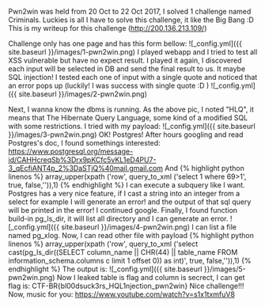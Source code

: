Pwn2win was held from 20 Oct to 22 Oct 2017, I solved 1 challenge named Criminals. Luckies is all I have to solve this challenge, it like the Big Bang :D
This is my writeup for this challenge (http://200.136.213.109/)

Challenge only has one page and has this form bellow:
![_config.yml]({{ site.baseurl }}/images/1-pwn2win.png)
I played webapp and I tried to test all XSS vulnerable but have no expect result. I played it again, I discovered each input will be selected in DB and send the final result to us. It maybe SQL injection!
I tested each one of input with a single quote and noticed that an error pops up (luckily! I was success with single quote :D ) 
![_config.yml]({{ site.baseurl }}/images/2-pwn2win.png)

Next, I wanna know the dbms is running. As the above pic, I noted "HLQ", it means that The Hibernate Query Language, some kind of a modified SQL with some restrictions. I tried with my payload:
![_config.yml]({{ site.baseurl }}/images/3-pwn2win.png)
OK! Postgres!
After hours googling and read Postgres's doc, I found somethings interested: https://www.postgresql.org/message-id/CAHHcreqSb%3Drx9pKCfc5vKL1eD4PU7-3_qEcfiANT4p_2%3DaSTjQ%40mail.gmail.com
And 
{% highlight python linenos %}
array_upper(xpath ('row', query_to_xml ('select 1 where 69>1', true,  false,'')),1)
{% endhighlight %}
I can execute a subquery like I want. Postgres has a very nice feature, if I cast a string into an integer from a select for example I will generate an error! and the output of that sql query will be printed in the error! I continued google. Finally, I found function build-in pg_ls_dir, it will list all directory and I can generate an error.
![_config.yml]({{ site.baseurl }}/images/4-pwn2win.png)
I can list a file named pg_xlog. Now, I can read other file with payload
{% highlight python linenos %}
array_upper(xpath ('row', query_to_xml ('select cast(pg_ls_dir((SELECT column_name || CHR(44) || table_name FROM information_schema.columns c limit 1 offset 0)) as int)', true,  false,'')),1)
{% endhighlight %}
The output is:
![_config.yml]({{ site.baseurl }}/images/5-pwn2win.png)
Now I leaked table is flag and column is secrect, I can get flag is: 
CTF-BR{bl00dsuck3rs_HQL1njection_pwn2win}
Nice challenge!!!
Now, music for you: https://www.youtube.com/watch?v=s1x1txmfuV8

